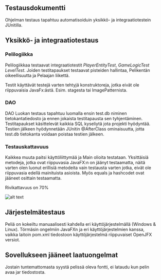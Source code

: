 ## Testausdokumentti

Ohjelman testaus tapahtuu automatisoiduin yksikkö- ja integraatiotestein JUnitilla.

## Yksikkö- ja integraatiotestaus

### Pelilogiikka

Pelilogiikkaa testaavat integraatiotestit *PlayerEntityTest*, *GameLogicTest* *LevelTest*. Joiden testitapaukset testaavat pisteiden hallintaa, Pelikentän oikeellisuutta ja Pelaajan liikettä.

Testit käyttävät testejä varten tehtyjä konstruktoreja, jotka eivät ole riippuvaisia JavaFx:ästä. Esim. stagesta tai ImagePatternista.

### DAO

DAO Luokan testaus tapahtuu luomalla ensin test.db niminen tietokantatiedosto ja ennen jokaista testitapausta sen tyhjentäminen. Testitapaukset käsittelevät kaikkia SQL kyseliytä jota projekti hyödyntää. Testien jälkeen hyödynnetään JUnitin  @AfterClass ominaisuutta, jotta test.db tietokanta voidaan poistaa testien jälkeen.


### Testauskattavuus
Kaikkea muuta paitsi käyttöliittymää ja Main olioita testataan. Yksittäisiä metodeja, jotka ovat riippuvasia JavaFX:n on jäänyt testaamatta, näitä varten olen luonut erillisiä metodeita vain testausta varten jotka, eivät ole riippuvasia edellä mainituista asioista. Myös equals ja hashcodet ovat jääneet osittain testaamatta.

Rivikattavuus on 70%

![alt text](https://raw.githubusercontent.com/D3lux3/ratsimulator/master/documentation/imgs/kattavuus.png "Testikattavuus")

## Järjestelmätestaus

Peliä on kokeiltu manuaalisesti kahdella eri käyttöjärjestelmällä (Windows & Linux). Törmäsin ongelmiin JavaFXn ja eri käyttöjärjestelmien kanssa, vaikka laitoin pom.xml tiedostoon käyttöjärjestelmä riippuvaiset OpenJFX versiot.

## Sovellukseen jääneet laatuongelmat
Jostain tuntemattomasta syystä pelissä oleva fontti, ei lataudu kun pelin avaa jar tiedostosta.